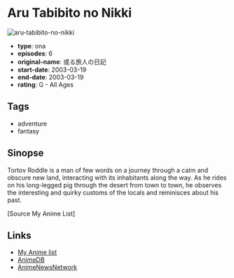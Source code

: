 # Aru Tabibito no Nikki

![aru-tabibito-no-nikki](https://cdn.myanimelist.net/images/anime/1/2291.jpg)

-   **type**: ona
-   **episodes**: 6
-   **original-name**: 或る旅人の日記
-   **start-date**: 2003-03-19
-   **end-date**: 2003-03-19
-   **rating**: G - All Ages

## Tags

-   adventure
-   fantasy

## Sinopse

Tortov Roddle is a man of few words on a journey through a calm and obscure new land, interacting with its inhabitants along the way. As he rides on his long-legged pig through the desert from town to town, he observes the interesting and quirky customs of the locals and reminisces about his past.

[Source My Anime List]

## Links

-   [My Anime list](https://myanimelist.net/anime/1205/Aru_Tabibito_no_Nikki)
-   [AnimeDB](http://anidb.info/perl-bin/animedb.pl?show=anime&aid=3464)
-   [AnimeNewsNetwork](http://www.animenewsnetwork.com/encyclopedia/anime.php?id=6293)
